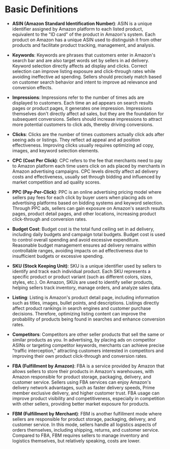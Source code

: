 # Basic Definitions

- **ASIN (Amazon Standard Identification Number)**: ASIN is a unique identifier assigned by Amazon platform to each listed product, equivalent to the "ID card" of the product in Amazon's system. Each product on Amazon has a unique ASIN used to distinguish it from other products and facilitate product tracking, management, and analysis.

- **Keywords**: Keywords are phrases that customers enter in Amazon's search bar and are also target words set by sellers in ad delivery. Keyword selection directly affects ad display and clicks. Correct selection can improve listing exposure and click-through rates while avoiding ineffective ad spending. Sellers should precisely match based on customer search behavior and intent to improve ad relevance and conversion effects.

- **Impressions**: Impressions refer to the number of times ads are displayed to customers. Each time an ad appears on search results pages or product pages, it generates one impression. Impressions themselves don't directly affect ad sales, but they are the foundation for subsequent conversions. Sellers should increase impressions to attract more potential customers to click ads, thereby driving conversions.

- **Clicks**: Clicks are the number of times customers actually click ads after seeing ads or listings. They reflect ad appeal and ad position effectiveness. Improving clicks usually requires optimizing ad copy, images, and keyword selection elements.

- **CPC (Cost Per Click)**: CPC refers to the fee that merchants need to pay to Amazon platform each time users click on ads placed by merchants in Amazon advertising campaigns. CPC levels directly affect ad delivery costs and effectiveness, usually set through bidding and influenced by market competition and ad quality scores.

- **PPC (Pay-Per-Click)**: PPC is an online advertising pricing model where sellers pay fees for each click by buyer users when placing ads on advertising platforms based on bidding systems and keyword selection. Through PPC ads, sellers can gain exposure on Amazon's search results pages, product detail pages, and other locations, increasing product click-through and conversion rates.

- **Budget Cost**: Budget cost is the total fund ceiling set in ad delivery, including daily budgets and campaign total budgets. Budget cost is used to control overall spending and avoid excessive expenditure. Reasonable budget management ensures ad delivery remains within controllable ranges, avoiding impacts on ad effectiveness due to insufficient budgets or excessive spending.

- **SKU (Stock Keeping Unit)**: SKU is a unique identifier used by sellers to identify and track each individual product. Each SKU represents a specific product or product variant (such as different colors, sizes, styles, etc.). On Amazon, SKUs are used to identify seller products, helping sellers track inventory, manage orders, and analyze sales data.

- **Listing**: Listing is Amazon's product detail page, including information such as titles, images, bullet points, and descriptions. Listings directly affect product rankings in search engines and customer purchase decisions. Therefore, optimizing listing content can improve the probability of products being found in searches and enhance conversion rates.

- **Competitors**: Competitors are other seller products that sell the same or similar products as you. In advertising, by placing ads on competitor ASINs or targeting competitor keywords, merchants can achieve precise "traffic interception," attracting customers interested in competitors and improving their own product click-through and conversion rates.

- **FBA (Fulfillment by Amazon)**: FBA is a service provided by Amazon that allows sellers to store their products in Amazon's warehouses, with Amazon responsible for product storage, packaging, delivery, and customer service. Sellers using FBA services can enjoy Amazon's delivery network advantages, such as faster delivery speeds, Prime member exclusive delivery, and higher customer trust. FBA usage can improve product visibility and competitiveness, especially in competition with other sellers, providing better market exposure for products.

- **FBM (Fulfillment by Merchant)**: FBM is another fulfillment mode where sellers are responsible for product storage, packaging, delivery, and customer service. In this mode, sellers handle all logistics aspects of orders themselves, including shipping, returns, and customer service. Compared to FBA, FBM requires sellers to manage inventory and logistics themselves, but relatively speaking, costs are lower.

